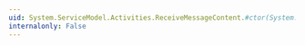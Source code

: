 ```yaml
---
uid: System.ServiceModel.Activities.ReceiveMessageContent.#ctor(System.Activities.OutArgument)
internalonly: False
---
```

